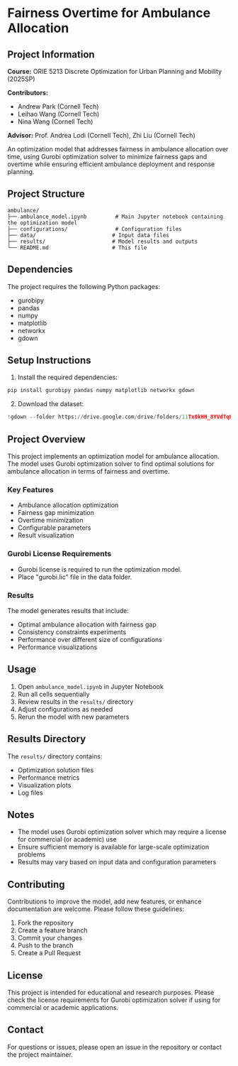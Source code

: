 # Fairness Overtime for Ambulance Allocation

## Project Information

**Course:** ORIE 5213 Discrete Optimization for Urban Planning and Mobility (2025SP)

**Contributors:**
- Andrew Park (Cornell Tech)
- Leihao Wang (Cornell Tech)
- Nina Wang (Cornell Tech)

**Advisor:** Prof. Andrea Lodi (Cornell Tech), Zhi Liu (Cornell Tech)

An optimization model that addresses fairness in ambulance allocation over time, using Gurobi optimization solver to minimize fairness gaps and overtime while ensuring efficient ambulance deployment and response planning.

## Project Structure

```
ambulance/
├── ambulance_model.ipynb         # Main Jupyter notebook containing the optimization model
├── configurations/               # Configuration files
├── data/                        # Input data files
├── results/                     # Model results and outputs
└── README.md                    # This file
```

## Dependencies

The project requires the following Python packages:
- gurobipy
- pandas
- numpy
- matplotlib
- networkx
- gdown

## Setup Instructions

1. Install the required dependencies:
```bash
pip install gurobipy pandas numpy matplotlib networkx gdown
```

2. Download the dataset:
```python
!gdown --folder https://drive.google.com/drive/folders/11Tx0kHH_8YVdTqHarfuBpTxGyN0JlLan
```

## Project Overview

This project implements an optimization model for ambulance allocation. The model uses Gurobi optimization solver to find optimal solutions for ambulance allocation in terms of fairness and overtime.

### Key Features

- Ambulance allocation optimization
- Fairness gap minimization
- Overtime minimization
- Configurable parameters
- Result visualization

### Gurobi License Requirements

- Gurobi license is required to run the optimization model.
- Place "gurobi.lic" file in the data folder.

### Results

The model generates results that include:
- Optimal ambulance allocation with fairness gap
- Consistency constraints experiments
- Performance over different size of configurations
- Performance visualizations

## Usage

1. Open `ambulance_model.ipynb` in Jupyter Notebook
2. Run all cells sequentially
3. Review results in the `results/` directory
4. Adjust configurations as needed
5. Rerun the model with new parameters

## Results Directory

The `results/` directory contains:
- Optimization solution files
- Performance metrics
- Visualization plots
- Log files

## Notes

- The model uses Gurobi optimization solver which may require a license for commercial (or academic) use
- Ensure sufficient memory is available for large-scale optimization problems
- Results may vary based on input data and configuration parameters

## Contributing

Contributions to improve the model, add new features, or enhance documentation are welcome. Please follow these guidelines:
1. Fork the repository
2. Create a feature branch
3. Commit your changes
4. Push to the branch
5. Create a Pull Request

## License

This project is intended for educational and research purposes. Please check the license requirements for Gurobi optimization solver if using for commercial or academic applications.

## Contact

For questions or issues, please open an issue in the repository or contact the project maintainer.
